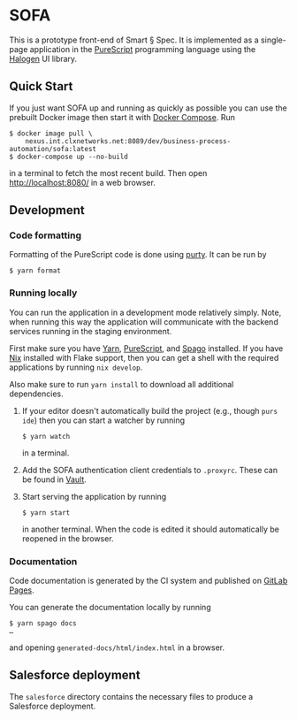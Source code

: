 # SOFA

This is a prototype front-end of Smart § Spec. It is implemented as a
single-page application in the [PureScript] programming language using
the [Halogen] UI library.

## Quick Start

If you just want SOFA up and running as quickly as possible you can
use the prebuilt Docker image then start it with [Docker Compose]. Run

``` sh-session
$ docker image pull \
    nexus.int.clxnetworks.net:8089/dev/business-process-automation/sofa:latest
$ docker-compose up --no-build
```

in a terminal to fetch the most recent build. Then open
<http://localhost:8080/> in a web browser.

## Development

### Code formatting

Formatting of the PureScript code is done using [purty]. It can be run
by

``` sh-session
$ yarn format
```

### Running locally

You can run the application in a development mode relatively simply.
Note, when running this way the application will communicate with the
backend services running in the staging environment.

First make sure you have [Yarn], [PureScript], and [Spago] installed.
If you have [Nix] installed with Flake support, then you can get a
shell with the required applications by running `nix develop`.

Also make sure to run `yarn install` to download all additional
dependencies.

1. If your editor doesn't automatically build the project (e.g.,
   though `purs ide`) then you can start a watcher by running

    ``` sh-session
    $ yarn watch
    ```

   in a terminal.

1. Add the SOFA authentication client credentials to `.proxyrc`. These
   can be found in [Vault](https://vault.int.staging.sinch.com/ui/vault/secrets/secret/show/org_engineering_self_serve_and_common_services/bpa/sofa-oauth-client-creds).

1. Start serving the application by running

    ``` sh-session
    $ yarn start
    ```

   in another terminal. When the code is edited it should
   automatically be reopened in the browser.

### Documentation

Code documentation is generated by the CI system and published on
[GitLab Pages](https://dev.pages.sinch.com/business-process-automation/sofa/).

You can generate the documentation locally by running

``` sh-session
$ yarn spago docs
…
```

and opening `generated-docs/html/index.html` in a browser.

## Salesforce deployment

The `salesforce` directory contains the necessary files to produce a Salesforce deployment.

[CUE]: https://cuelang.org/
[Docker Compose]: https://docs.docker.com/compose/
[GNU Bash]: https://www.gnu.org/software/bash/
[GNU Make]: https://www.gnu.org/software/make/
[GNU sed]: https://www.gnu.org/software/sed/
[Halogen]: https://purescript-halogen.github.io/purescript-halogen/
[Nix]: https://nixos.org/
[PureScript]: https://www.purescript.org/
[Spago]: https://github.com/purescript/spago
[Yarn]: https://yarnpkg.com/
[jq]: https://stedolan.github.io/jq/
[purty]: https://gitlab.com/joneshf/purty
